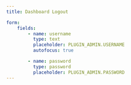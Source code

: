 ```yaml
---
title: Dashboard Logout

form:
    fields:
        - name: username
          type: text
          placeholder: PLUGIN_ADMIN.USERNAME
          autofocus: true

        - name: password
          type: password
          placeholder: PLUGIN_ADMIN.PASSWORD
---
```

